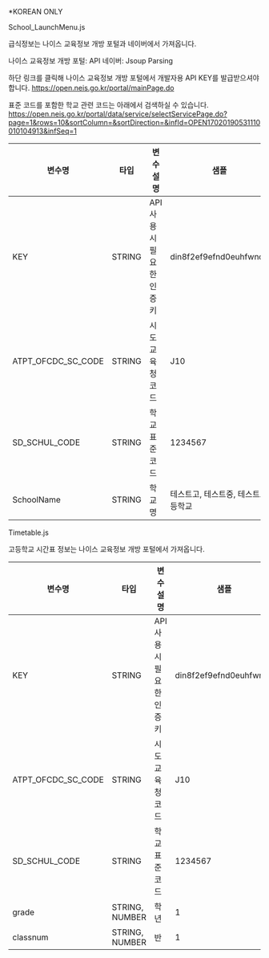 *KOREAN ONLY

School_LaunchMenu.js

급식정보는 나이스 교육정보 개방 포털과 네이버에서 가져옵니다.

나이스 교육정보 개방 포털: API
네이버: Jsoup Parsing

하단 링크를 클릭해 나이스 교육정보 개방 포털에서 개발자용 API KEY를 발급받으셔야 합니다.
https://open.neis.go.kr/portal/mainPage.do

표준 코드를 포함한 학교 관련 코드는 아래에서 검색하실 수 있습니다.
https://open.neis.go.kr/portal/data/service/selectServicePage.do?page=1&rows=10&sortColumn=&sortDirection=&infId=OPEN17020190531110010104913&infSeq=1


|변수명|타입|변수설명|샘플|
|------|---|-----------|----|
|KEY|STRING|API 사용시 필요한 인증키|din8f2ef9efnd0euhfwnofj|
|ATPT_OFCDC_SC_CODE|STRING|시도교육청코드|J10|
|SD_SCHUL_CODE|STRING|학교 표준 코드|1234567|
|SchoolName|STRING|학교 명|테스트고, 테스트중, 테스트고등학교|


Timetable.js

고등학교 시간표 정보는 나이스 교육정보 개방 포털에서 가져옵니다.

|변수명|타입|변수설명|샘플|
|------|---|-----------|----|
|KEY|STRING|API 사용시 필요한 인증키|din8f2ef9efnd0euhfwnofj|
|ATPT_OFCDC_SC_CODE|STRING|시도교육청코드|J10|
|SD_SCHUL_CODE|STRING|학교 표준 코드|1234567|
|grade|STRING, NUMBER|학년|1|
|classnum|STRING, NUMBER|반|1|

